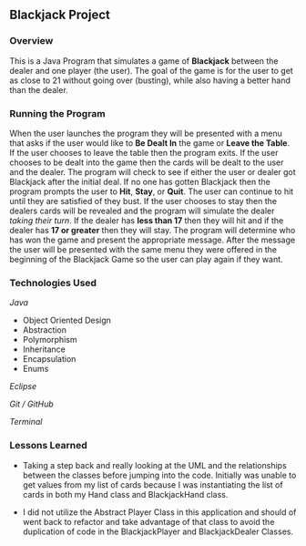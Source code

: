 ## Blackjack Project

### Overview
This is a Java Program that simulates a game of **Blackjack** between the dealer and one player (the user). The goal of the game is for the user to get as close to 21 without going over (busting), while also having a better hand than the dealer. 

### Running the Program 
When the user launches the program they will be presented with a menu that asks if the user would like to **Be Dealt In** the game or **Leave the Table**. If the user chooses to leave the table then the program exits. If the user chooses to be dealt into the game then the cards will be dealt to the user and the dealer. The program will check to see if either the user or dealer got Blackjack after the initial deal. If no one has gotten Blackjack then the program prompts the user to **Hit**, **Stay**, or **Quit**. The user can continue to hit until they are satisfied of they bust. If the user chooses to stay then the dealers cards will be revealed and the program will simulate the dealer *taking their turn*. If the dealer has **less than 17** then they will hit and if the dealer has **17 or greater** then they will stay. The program will determine who has won the game and present the appropriate message. After the message the user will be presented with the same menu they were offered in the beginning of the Blackjack Game so the user can play again if they want.

### Technologies Used
*Java*

* Object Oriented Design
* Abstraction
* Polymorphism
* Inheritance
* Encapsulation
* Enums 

*Eclipse*

*Git / GitHub*

*Terminal*

### Lessons Learned
* Taking a step back and really looking at the UML and the relationships between the classes before jumping into the code. Initially was unable to get values from my list of cards because I was instantiating the list of cards in both my Hand class and BlackjackHand class.

* I did not utilize the Abstract Player Class in this application and should of went back to refactor and take advantage of that class to avoid the duplication of code in the BlackjackPlayer and BlackjackDealer Classes.

